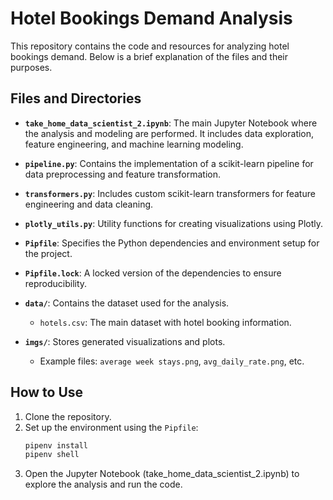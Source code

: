 # Hotel Bookings Demand Analysis

This repository contains the code and resources for analyzing hotel bookings demand. Below is a brief explanation of the files and their purposes.

## Files and Directories

- **`take_home_data_scientist_2.ipynb`**: The main Jupyter Notebook where the analysis and modeling are performed. It includes data exploration, feature engineering, and machine learning modeling.

- **`pipeline.py`**: Contains the implementation of a scikit-learn pipeline for data preprocessing and feature transformation.

- **`transformers.py`**: Includes custom scikit-learn transformers for feature engineering and data cleaning.

- **`plotly_utils.py`**: Utility functions for creating visualizations using Plotly.

- **`Pipfile`**: Specifies the Python dependencies and environment setup for the project.

- **`Pipfile.lock`**: A locked version of the dependencies to ensure reproducibility.

- **`data/`**: Contains the dataset used for the analysis.
  - `hotels.csv`: The main dataset with hotel booking information.

- **`imgs/`**: Stores generated visualizations and plots.
  - Example files: `average week stays.png`, `avg_daily_rate.png`, etc.

## How to Use

1. Clone the repository.
2. Set up the environment using the `Pipfile`:
   ```bash
   pipenv install
   pipenv shell
3. Open the Jupyter Notebook (take_home_data_scientist_2.ipynb) to explore the analysis and run the code.